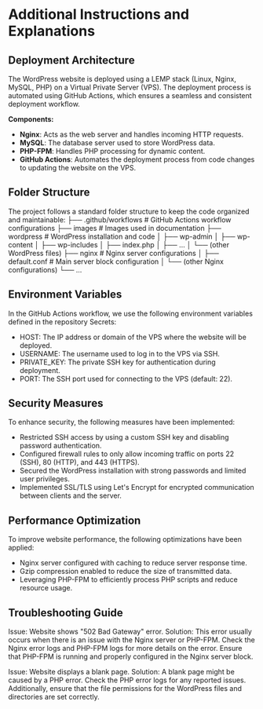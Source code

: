 # Additional Instructions and Explanations

## Deployment Architecture

The WordPress website is deployed using a LEMP stack (Linux, Nginx, MySQL, PHP) on a Virtual Private Server (VPS). The deployment process is automated using GitHub Actions, which ensures a seamless and consistent deployment workflow.

**Components:**
- **Nginx**: Acts as the web server and handles incoming HTTP requests.
- **MySQL**: The database server used to store WordPress data.
- **PHP-FPM**: Handles PHP processing for dynamic content.
- **GitHub Actions**: Automates the deployment process from code changes to updating the website on the VPS.

## Folder Structure
The project follows a standard folder structure to keep the code organized and maintainable:
├── .github/workflows            # GitHub Actions workflow configurations
├── images                       # Images used in documentation
├── wordpress                    # WordPress installation and code
│   ├── wp-admin
│   ├── wp-content
│   ├── wp-includes
│   ├── index.php
│   ├── ...
│   └── (other WordPress files)
├── nginx                        # Nginx server configurations
│   ├── default.conf             # Main server block configuration
│   └── (other Nginx configurations)
└── ...


## Environment Variables
In the GitHub Actions workflow, we use the following environment variables defined in the repository Secrets:

- HOST: The IP address or domain of the VPS where the website will be deployed.
- USERNAME: The username used to log in to the VPS via SSH.
- PRIVATE_KEY: The private SSH key for authentication during deployment.
- PORT: The SSH port used for connecting to the VPS (default: 22).

## Security Measures
To enhance security, the following measures have been implemented:

- Restricted SSH access by using a custom SSH key and disabling password authentication.
- Configured firewall rules to only allow incoming traffic on ports 22 (SSH), 80 (HTTP), and 443 (HTTPS).
- Secured the WordPress installation with strong passwords and limited user privileges.
- Implemented SSL/TLS using Let's Encrypt for encrypted communication between clients and the server.

## Performance Optimization
To improve website performance, the following optimizations have been applied:

- Nginx server configured with caching to reduce server response time.
- Gzip compression enabled to reduce the size of transmitted data.
- Leveraging PHP-FPM to efficiently process PHP scripts and reduce resource usage.

## Troubleshooting Guide

Issue: Website shows "502 Bad Gateway" error.
Solution: This error usually occurs when there is an issue with the Nginx server or PHP-FPM. Check the Nginx error logs and PHP-FPM logs for more details on the error. Ensure that PHP-FPM is running and properly configured in the Nginx server block.

Issue: Website displays a blank page.
Solution: A blank page might be caused by a PHP error. Check the PHP error logs for any reported issues. Additionally, ensure that the file permissions for the WordPress files and directories are set correctly.

